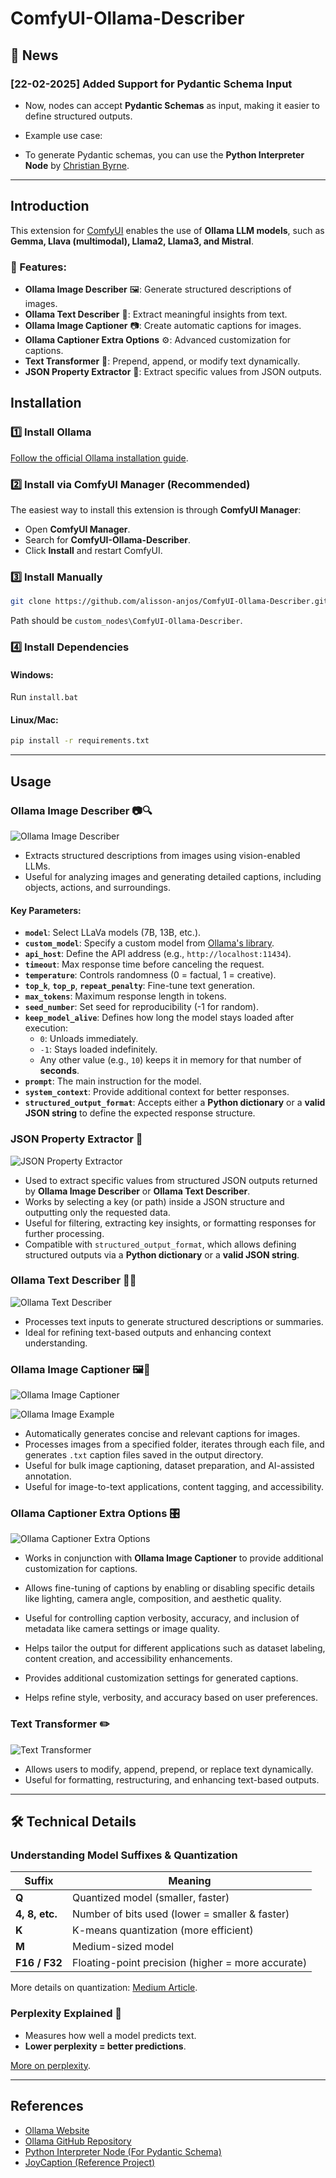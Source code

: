 # ComfyUI-Ollama-Describer

## 🚀 News

### [22-02-2025] Added Support for Pydantic Schema Input

- Now, nodes can accept **Pydantic Schemas** as input, making it easier to define structured outputs.

- Example use case:

- To generate Pydantic schemas, you can use the **Python Interpreter Node** by [Christian Byrne](https://github.com/christian-byrne/python-interpreter-node).

---

## Introduction

This extension for [ComfyUI](https://github.com/comfyanonymous/ComfyUI) enables the use of **Ollama LLM models**, such as **Gemma, Llava (multimodal), Llama2, Llama3, and Mistral**.

### 📌 Features:

- **Ollama Image Describer** 🖼️: Generate structured descriptions of images.
- **Ollama Text Describer** 📝: Extract meaningful insights from text.
- **Ollama Image Captioner** 📷: Create automatic captions for images.
- **Ollama Captioner Extra Options** ⚙️: Advanced customization for captions.
- **Text Transformer** 🔄: Prepend, append, or modify text dynamically.
- **JSON Property Extractor** 📑: Extract specific values from JSON outputs.

## Installation

### 1️⃣ Install Ollama

[Follow the official Ollama installation guide](https://ollama.com/).

### 2️⃣ Install via ComfyUI Manager (Recommended)

The easiest way to install this extension is through **ComfyUI Manager**:

- Open **ComfyUI Manager**.
- Search for **ComfyUI-Ollama-Describer**.
- Click **Install** and restart ComfyUI.

### 3️⃣ Install Manually

```bash
git clone https://github.com/alisson-anjos/ComfyUI-Ollama-Describer.git
```

Path should be `custom_nodes\ComfyUI-Ollama-Describer`.

### 4️⃣ Install Dependencies

#### Windows:

Run `install.bat`

#### Linux/Mac:

```bash
pip install -r requirements.txt
```

---

## Usage

### **Ollama Image Describer** 📷🔍

![Ollama Image Describer](images/image-2.png)

- Extracts structured descriptions from images using vision-enabled LLMs.
- Useful for analyzing images and generating detailed captions, including objects, actions, and surroundings.

#### **Key Parameters:**

- **`model`**: Select LLaVa models (7B, 13B, etc.).
- **`custom_model`**: Specify a custom model from [Ollama's library](https://ollama.com/library).
- **`api_host`**: Define the API address (e.g., `http://localhost:11434`).
- **`timeout`**: Max response time before canceling the request.
- **`temperature`**: Controls randomness (0 = factual, 1 = creative).
- **`top_k`**, **`top_p`**, **`repeat_penalty`**: Fine-tune text generation.
- **`max_tokens`**: Maximum response length in tokens.
- **`seed_number`**: Set seed for reproducibility (-1 for random).
- **`keep_model_alive`**: Defines how long the model stays loaded after execution:
  - `0`: Unloads immediately.
  - `-1`: Stays loaded indefinitely.
  - Any other value (e.g., `10`) keeps it in memory for that number of **seconds**.
- **`prompt`**: The main instruction for the model.
- **`system_context`**: Provide additional context for better responses.
- **`structured_output_format`**: Accepts either a **Python dictionary** or a **valid JSON string** to define the expected response structure.

### **JSON Property Extractor** 📑

![JSON Property Extractor](images/image-7.png)

- Used to extract specific values from structured JSON outputs returned by **Ollama Image Describer** or **Ollama Text Describer**.
- Works by selecting a key (or path) inside a JSON structure and outputting only the requested data.
- Useful for filtering, extracting key insights, or formatting responses for further processing.
- Compatible with `structured_output_format`, which allows defining structured outputs via a **Python dictionary** or a **valid JSON string**.

### **Ollama Text Describer** 📝🔎

![Ollama Text Describer](images/image-1.png)

- Processes text inputs to generate structured descriptions or summaries.
- Ideal for refining text-based outputs and enhancing context understanding.

### **Ollama Image Captioner** 🖼️📖

![Ollama Image Captioner](images/image-4.png)

![Ollama Image Example](images/captioner.png)

- Automatically generates concise and relevant captions for images.
- Processes images from a specified folder, iterates through each file, and generates `.txt` caption files saved in the output directory.
- Useful for bulk image captioning, dataset preparation, and AI-assisted annotation.
- Useful for image-to-text applications, content tagging, and accessibility.

### **Ollama Captioner Extra Options** 🎛️

![Ollama Captioner Extra Options](images/image-5.png)

- Works in conjunction with **Ollama Image Captioner** to provide additional customization for captions.
- Allows fine-tuning of captions by enabling or disabling specific details like lighting, camera angle, composition, and aesthetic quality.
- Useful for controlling caption verbosity, accuracy, and inclusion of metadata like camera settings or image quality.
- Helps tailor the output for different applications such as dataset labeling, content creation, and accessibility enhancements.

- Provides additional customization settings for generated captions.
- Helps refine style, verbosity, and accuracy based on user preferences.

### **Text Transformer** ✏️

![Text Transformer](images/image-3.png)

- Allows users to modify, append, prepend, or replace text dynamically.
- Useful for formatting, restructuring, and enhancing text-based outputs.

---

## 🛠️ Technical Details

### **Understanding Model Suffixes & Quantization**

| Suffix         | Meaning                                           |
| -------------- | ------------------------------------------------- |
| **Q**          | Quantized model (smaller, faster)                 |
| **4, 8, etc.** | Number of bits used (lower = smaller & faster)    |
| **K**          | K-means quantization (more efficient)             |
| **M**          | Medium-sized model                                |
| **F16 / F32**  | Floating-point precision (higher = more accurate) |

More details on quantization: [Medium Article](https://medium.com/@ingridwickstevens/quantization-of-llms-with-llama-cpp-9bbf59deda35).

### **Perplexity Explained** 🧠

- Measures how well a model predicts text.
- **Lower perplexity = better predictions**.

[More on perplexity](https://github.com/ggerganov/llama.cpp/pull/1684#issuecomment-1579252501).

---

## References

- [Ollama Website](https://ollama.com/)
- [Ollama GitHub Repository](https://github.com/ollama/ollama)
- [Python Interpreter Node (For Pydantic Schema)](https://github.com/christian-byrne/python-interpreter-node)
- [JoyCaption (Reference Project)](https://github.com/EvilBT/ComfyUI_SLK_joy_caption_two)

